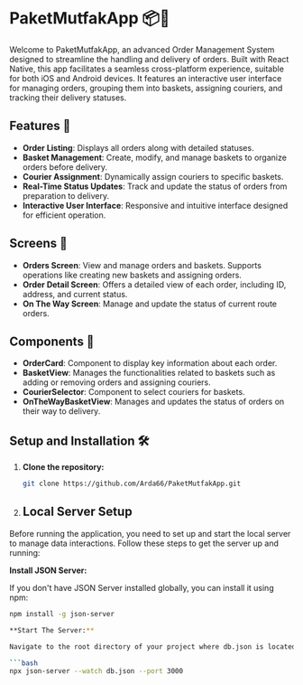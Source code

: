 # PaketMutfakApp 📦🚚

Welcome to PaketMutfakApp, an advanced Order Management System designed to streamline the handling and delivery of orders. Built with React Native, this app facilitates a seamless cross-platform experience, suitable for both iOS and Android devices. It features an interactive user interface for managing orders, grouping them into baskets, assigning couriers, and tracking their delivery statuses.

## Features 🌟

- **Order Listing**: Displays all orders along with detailed statuses.
- **Basket Management**: Create, modify, and manage baskets to organize orders before delivery.
- **Courier Assignment**: Dynamically assign couriers to specific baskets.
- **Real-Time Status Updates**: Track and update the status of orders from preparation to delivery.
- **Interactive User Interface**: Responsive and intuitive interface designed for efficient operation.

## Screens 📱

- **Orders Screen**: View and manage orders and baskets. Supports operations like creating new baskets and assigning orders.
- **Order Detail Screen**: Offers a detailed view of each order, including ID, address, and current status.
- **On The Way Screen**: Manage and update the status of current route orders.

## Components 🧩

- **OrderCard**: Component to display key information about each order.
- **BasketView**: Manages the functionalities related to baskets such as adding or removing orders and assigning couriers.
- **CourierSelector**: Component to select couriers for baskets.
- **OnTheWayBasketView**: Manages and updates the status of orders on their way to delivery.

## Setup and Installation 🛠️

1. **Clone the repository:**

   ```bash
   git clone https://github.com/Arda66/PaketMutfakApp.git

2. ## Local Server Setup

Before running the application, you need to set up and start the local server to manage data interactions. Follow these steps to get the server up and running:

 **Install JSON Server:**

   If you don't have JSON Server installed globally, you can install it using npm:

   ```bash
   npm install -g json-server

 **Start The Server:**

   Navigate to the root directory of your project where db.json is located and run the following command to start your local server:

   ```bash
   npx json-server --watch db.json --port 3000


